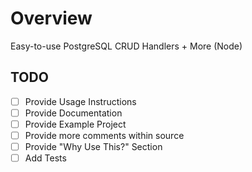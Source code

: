 # Overview

Easy-to-use PostgreSQL CRUD Handlers + More (Node)

## TODO

- [ ] Provide Usage Instructions
- [ ] Provide Documentation
- [ ] Provide Example Project
- [ ] Provide more comments within source
- [ ] Provide "Why Use This?" Section
- [ ] Add Tests
